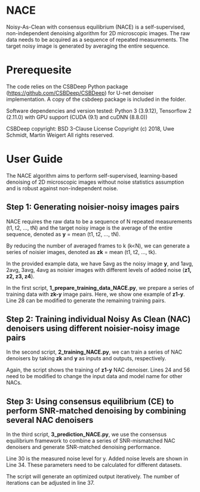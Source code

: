 # NACE
Noisy-As-Clean with consensus equilibrium (NACE) is a self-supervised, non-independent denoising algorithm for 2D microscopic images. The raw data needs to be acquired as a sequence of repeated measurements. The target noisy image is generated by averaging the entire sequence.

# Prerequesite
The code relies on the CSBDeep Python package (https://github.com/CSBDeep/CSBDeep) for U-net denoiser implementation. A copy of the csbdeep package is included in the folder.

Software dependencies and version tested: Python 3 (3.9.12), Tensorflow 2 (2.11.0) with GPU support (CUDA (9.1) and cuDNN (8.8.0))

CSBDeep copyright:
BSD 3-Clause License
Copyright (c) 2018, Uwe Schmidt, Martin Weigert
All rights reserved.

# User Guide
The NACE algorithm aims to perform self-supervised, learning-based denoising of 2D microscopic images without noise statistics assumption and is robust against non-independent noise.

## Step 1: Generating noisier-noisy images pairs
NACE requires the raw data to be a sequence of N repeated measurements (t1, t2, ..., tN) and the target noisy image is the average of the entire sequence, denoted as **y** = mean (t1, t2, ..., tN). 

By reducing the number of averaged frames to k (k<N), we can generate a series of noisier images, denoted as **zk** = mean (t1, t2, ..., tk). 

In the provided example data, we have 5avg as the noisy image **y**, and 1avg, 2avg, 3avg, 4avg as noisier images with different levels of added noise (**z1, z2, z3, z4**).

In the first script, **1_prepare_training_data_NACE.py**, we prepare a series of training data with **zk-y** image pairs. Here, we show one example of **z1-y**. Line 28 can be modified to generate the remaining training pairs.

## Step 2: Training individual Noisy As Clean (NAC) denoisers using different noisier-noisy image pairs

In the second script, **2_training_NACE.py**, we can train a series of NAC denoisers by taking **zk** and **y** as inputs and outputs, respectively.

Again, the script shows the training of **z1-y** NAC denoiser. Lines 24 and 56 need to be modified to change the input data and model name for other NACs.

## Step 3: Using consensus equilibrium (CE) to perform SNR-matched denoising by combining several NAC denoisers

In the third script, **3_prediction_NACE.py**, we use the consensus equilibrium framework to combine a series of SNR-mismatched NAC denoisers and generate SNR-matched denoising performance.

Line 30 is the measured noise level for y. Added noise levels are shown in Line 34. These parameters need to be calculated for different datasets.

The script will generate an optimized output iteratively. The number of iterations can be adjusted in line 37.
